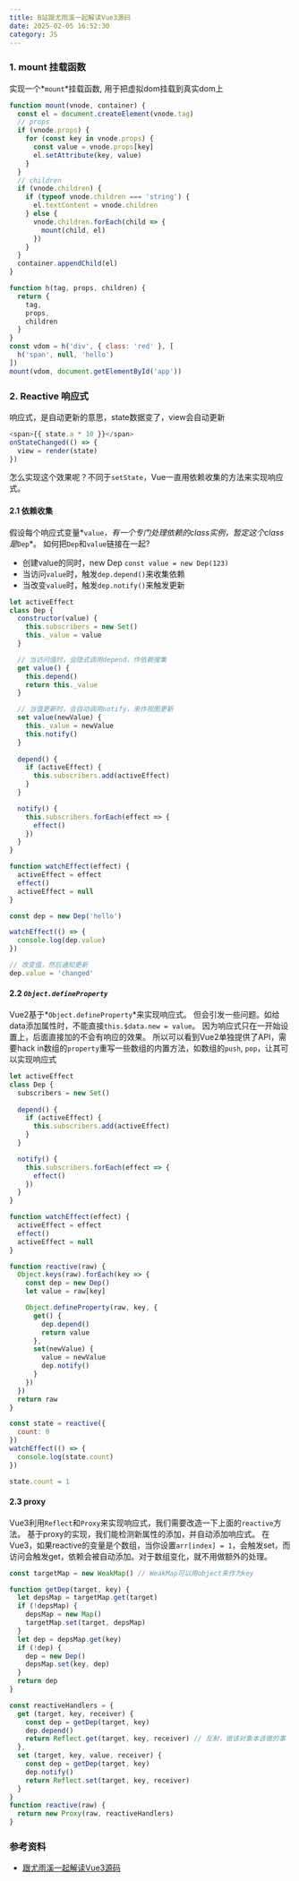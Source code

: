 ```yaml
---
title: B站跟尤雨溪一起解读Vue3源码
date: 2025-02-05 16:52:30
category: JS
---
```


### 1. mount 挂载函数
实现一个*`mount`*挂载函数, 用于把虚拟dom挂载到真实dom上
```js
function mount(vnode, container) {
  const el = document.createElement(vnode.tag)
  // props
  if (vnode.props) {
    for (const key in vnode.props) {
      const value = vnode.props[key]
      el.setAttribute(key, value)
    }
  }
  // children
  if (vnode.children) {
    if (typeof vnode.children === 'string') {
      el.textContent = vnode.children
    } else {
      vnode.children.forEach(child => {
        mount(child, el)
      })
    }
  }
  container.appendChild(el)
}

function h(tag, props, children) {
  return {
    tag, 
    props,
    children
  }
}
const vdom = h('div', { class: 'red' }, [
  h('span', null, 'hello')
])
mount(vdom, document.getElementById('app'))
```



### 2. Reactive 响应式
响应式，是自动更新的意思，state数据变了，view会自动更新
```js
<span>{{ state.a * 10 }}</span>
onStateChanged(() => {
  view = render(state)
})
```
怎么实现这个效果呢？不同于`setState`，Vue一直用依赖收集的方法来实现响应式。



#### 2.1 依赖收集
假设每个响应式变量*`value`*，有一个专门处理依赖的class实例，暂定这个class是*`Dep`*。
如何把`Dep`和`value`链接在一起?
- 创建value的同时，new Dep `const value = new Dep(123)`
- 当访问`value`时，触发`dep.depend()`来收集依赖
- 当改变`value`时，触发`dep.notify()`来触发更新
```js
let activeEffect
class Dep {
  constructor(value) {
    this.subscribers = new Set()
    this._value = value
  }

  // 当访问值时，会隐式调用depend，作依赖搜集
  get value() {
    this.depend()
    return this._value
  }

  // 当值更新时，会自动调用notify，来作视图更新
  set value(newValue) {
    this._value = newValue
    this.notify()
  }
  
  depend() {
    if (activeEffect) {
      this.subscribers.add(activeEffect)
    }
  }

  notify() {
    this.subscribers.forEach(effect => {
      effect()
    })
  }
}

function watchEffect(effect) {
  activeEffect = effect
  effect()
  activeEffect = null
}

const dep = new Dep('hello')

watchEffect(() => {
  console.log(dep.value)
})

// 改变值，然后通知更新
dep.value = 'changed'
```






#### 2.2 *`Object.defineProperty`*
Vue2基于*`Object.defineProperty`*来实现响应式。
但会引发一些问题。如给data添加属性时，不能直接`this.$data.new = value`。
因为响应式只在一开始设置上，后面直接加的不会有响应的效果。
所以可以看到Vue2单独提供了API，需要hack in数组的`property`重写一些数组的内置方法，如数组的`push`, `pop`，让其可以实现响应式
```js
let activeEffect
class Dep {
  subscribers = new Set()
  
  depend() {
    if (activeEffect) {
      this.subscribers.add(activeEffect)
    }
  }

  notify() {
    this.subscribers.forEach(effect => {
      effect()
    })
  }
}

function watchEffect(effect) {
  activeEffect = effect
  effect()
  activeEffect = null
}

function reactive(raw) {
  Object.keys(raw).forEach(key => {
    const dep = new Dep()
    let value = raw[key]

    Object.defineProperty(raw, key, {
      get() {
        dep.depend()
        return value
      },
      set(newValue) {
        value = newValue
        dep.notify()
      }
    })
  })
  return raw
}

const state = reactive({
  count: 0
})
watchEffect(() => {
  console.log(state.count)
})

state.count = 1
```



#### 2.3 proxy
Vue3利用`Reflect`和`Proxy`来实现响应式，我们需要改造一下上面的`reactive`方法。
基于proxy的实现，我们能检测新属性的添加，并自动添加响应式。
在Vue3，如果reactive的变量是个数组，当你设置`arr[index] = 1`，会触发set，而访问会触发get，依赖会被自动添加。对于数组变化，就不用做额外的处理。
```js
const targetMap = new WeakMap() // WeakMap可以用object来作为key

function getDep(target, key) {
  let depsMap = targetMap.get(target)
  if (!depsMap) {
    depsMap = new Map()
    targetMap.set(target, depsMap)
  }
  let dep = depsMap.get(key)
  if (!dep) {
    dep = new Dep()
    depsMap.set(key, dep)
  }
  return dep
}

const reactiveHandlers = {
  get (target, key, receiver) {
    const dep = getDep(target, key)
    dep.depend()
    return Reflect.get(target, key, receiver) // 反射，做该对象本该做的事
  },
  set (target, key, value, receiver) {
    const dep = getDep(target, key)
    dep.notify()
    return Reflect.set(target, key, receiver)
  }
}
function reactive(raw) {
  return new Proxy(raw, reactiveHandlers)
}
```




### 参考资料
- [跟尤雨溪一起解读Vue3源码](https://www.bilibili.com/video/BV1rC4y187Vw?spm_id_from=333.788.videopod.episodes&vd_source=2afb712305742eec14a61ccd3d5b51c9&p=5)